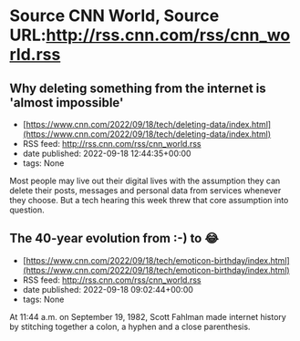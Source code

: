 # Source CNN World, Source URL:http://rss.cnn.com/rss/cnn_world.rss

## Why deleting something from the internet is 'almost impossible'
 - [https://www.cnn.com/2022/09/18/tech/deleting-data/index.html](https://www.cnn.com/2022/09/18/tech/deleting-data/index.html)
 - RSS feed: http://rss.cnn.com/rss/cnn_world.rss
 - date published: 2022-09-18 12:44:35+00:00
 - tags: None

Most people may live out their digital lives with the assumption they can delete their posts, messages and personal data from services whenever they choose. But a tech hearing this week threw that core assumption into question.

## The 40-year evolution from :-) to 😂
 - [https://www.cnn.com/2022/09/18/tech/emoticon-birthday/index.html](https://www.cnn.com/2022/09/18/tech/emoticon-birthday/index.html)
 - RSS feed: http://rss.cnn.com/rss/cnn_world.rss
 - date published: 2022-09-18 09:02:44+00:00
 - tags: None

At 11:44 a.m. on September 19, 1982, Scott Fahlman made internet history by stitching together a colon, a hyphen and a close parenthesis.

